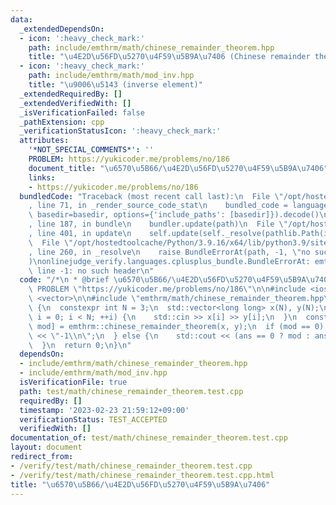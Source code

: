 ```yaml
---
data:
  _extendedDependsOn:
  - icon: ':heavy_check_mark:'
    path: include/emthrm/math/chinese_remainder_theorem.hpp
    title: "\u4E2D\u56FD\u5270\u4F59\u5B9A\u7406 (Chinese remainder theorem)"
  - icon: ':heavy_check_mark:'
    path: include/emthrm/math/mod_inv.hpp
    title: "\u9006\u5143 (inverse element)"
  _extendedRequiredBy: []
  _extendedVerifiedWith: []
  _isVerificationFailed: false
  _pathExtension: cpp
  _verificationStatusIcon: ':heavy_check_mark:'
  attributes:
    '*NOT_SPECIAL_COMMENTS*': ''
    PROBLEM: https://yukicoder.me/problems/no/186
    document_title: "\u6570\u5B66/\u4E2D\u56FD\u5270\u4F59\u5B9A\u7406"
    links:
    - https://yukicoder.me/problems/no/186
  bundledCode: "Traceback (most recent call last):\n  File \"/opt/hostedtoolcache/Python/3.9.16/x64/lib/python3.9/site-packages/onlinejudge_verify/documentation/build.py\"\
    , line 71, in _render_source_code_stat\n    bundled_code = language.bundle(stat.path,\
    \ basedir=basedir, options={'include_paths': [basedir]}).decode()\n  File \"/opt/hostedtoolcache/Python/3.9.16/x64/lib/python3.9/site-packages/onlinejudge_verify/languages/cplusplus.py\"\
    , line 187, in bundle\n    bundler.update(path)\n  File \"/opt/hostedtoolcache/Python/3.9.16/x64/lib/python3.9/site-packages/onlinejudge_verify/languages/cplusplus_bundle.py\"\
    , line 401, in update\n    self.update(self._resolve(pathlib.Path(included), included_from=path))\n\
    \  File \"/opt/hostedtoolcache/Python/3.9.16/x64/lib/python3.9/site-packages/onlinejudge_verify/languages/cplusplus_bundle.py\"\
    , line 260, in _resolve\n    raise BundleErrorAt(path, -1, \"no such header\"\
    )\nonlinejudge_verify.languages.cplusplus_bundle.BundleErrorAt: emthrm/math/chinese_remainder_theorem.hpp:\
    \ line -1: no such header\n"
  code: "/*\n * @brief \u6570\u5B66/\u4E2D\u56FD\u5270\u4F59\u5B9A\u7406\n */\n#define\
    \ PROBLEM \"https://yukicoder.me/problems/no/186\"\n\n#include <iostream>\n#include\
    \ <vector>\n\n#include \"emthrm/math/chinese_remainder_theorem.hpp\"\n\nint main()\
    \ {\n  constexpr int N = 3;\n  std::vector<long long> x(N), y(N);\n  for (int\
    \ i = 0; i < N; ++i) {\n    std::cin >> x[i] >> y[i];\n  }\n  const auto [ans,\
    \ mod] = emthrm::chinese_remainder_theorem(x, y);\n  if (mod == 0) {\n    std::cout\
    \ << \"-1\\n\";\n  } else {\n    std::cout << (ans == 0 ? mod : ans) << '\\n';\n\
    \  }\n  return 0;\n}\n"
  dependsOn:
  - include/emthrm/math/chinese_remainder_theorem.hpp
  - include/emthrm/math/mod_inv.hpp
  isVerificationFile: true
  path: test/math/chinese_remainder_theorem.test.cpp
  requiredBy: []
  timestamp: '2023-02-23 21:59:12+09:00'
  verificationStatus: TEST_ACCEPTED
  verifiedWith: []
documentation_of: test/math/chinese_remainder_theorem.test.cpp
layout: document
redirect_from:
- /verify/test/math/chinese_remainder_theorem.test.cpp
- /verify/test/math/chinese_remainder_theorem.test.cpp.html
title: "\u6570\u5B66/\u4E2D\u56FD\u5270\u4F59\u5B9A\u7406"
---
```

